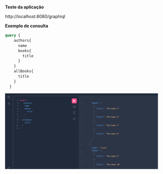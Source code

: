 **Teste da aplicação**

http://localhost:8080/graphiql

**Exemplo de consulta**
```graphql
query {
    authors{
      name
      books{
        title
      }
    }
    allBooks{
      title
    }
  }
```
![](src/main/resources/img/info.png)
